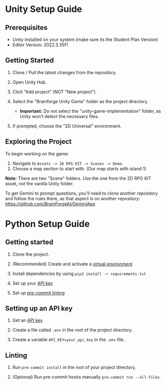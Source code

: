 # Unity Setup Guide

## Prerequisites

- Unity installed on your system (make sure its the Student Plan Version)
- Editor Version: 2022.3.35f1

## Getting Started

1. Clone / Pull the latest changes from the repository.

2. Open Unity Hub.

3. Click "Add project" (NOT "New project").

4. Select the "Brainforge Unity Game" folder as the project directory.

   - **Important:** Do not select the "unity-game-implementation" folder, as Unity won't detect the necessary files.

5. If prompted, choose the "2D Universal" environment.

## Exploring the Project

To begin working on the game:

1. Navigate to `Assets -> 2D RPG KIT -> Scenes -> Demo`.
2. Choose a map section to start with. (Our map starts with island 1)

**Note:** There are two "Scene" folders. Use the one from the 2D RPG KIT asset, not the vanilla Unity folder.

To get Gemini to prompt questions, you'll need to clone another repository and follow the rules there, as that aspect is on another repository: https://github.com/BrainForgeAI/GeminiApp

# Python Setup Guide

## Getting started

1. Clone the project.

2. (Recommended) Create and activate a [virtual environment](https://docs.python.org/3/tutorial/venv.html)

3. Install dependencies by using `pip3 install -r requirements.txt`

4. Set up your [API key](https://ai.google.dev/gemini-api/docs/api-key?authuser=2)

5. Set up [pre-commit linting](#linting)

## Setting up an API key

1. Get an [API key](https://aistudio.google.com/app/apikey)

2. Create a file called `.env` in the root of the project directory.

3. Create a variable `API_KEY=your_api_key` in the `.env` file.

## Linting

1. Run `pre-commit install` in the root of your project directory.

2. (Optional) Run pre-commit hooks manually `pre-commit run --all-files`.
